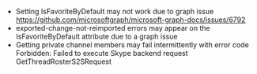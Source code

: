 - Setting IsFavoriteByDefault may not work due to graph issue https://github.com/microsoftgraph/microsoft-graph-docs/issues/6792
- exported-change-not-reimported errors may appear on the IsFavoriteByDefault attribute due to a graph issue
- Getting private channel members may fail intermittently with error code Forbidden: Failed to execute Skype backend request GetThreadRosterS2SRequest
